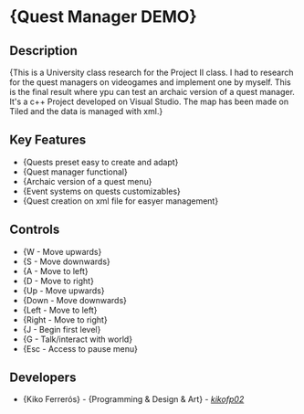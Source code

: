 # {Quest Manager DEMO}

## Description

{This is a University class research for the Project II class. I had to research for the quest managers on videogames and implement one by myself. This is the final result where ypu can test an archaic version of a quest manager. It's a c++ Project developed on Visual Studio. The map has been made on Tiled and the data is managed with xml.}

## Key Features

 - {Quests preset easy to create and adapt}
 - {Quest manager functional}
 - {Archaic version of a quest menu}
 - {Event systems on quests customizables}
 - {Quest creation on xml file for easyer management}
 
## Controls

- {W - Move upwards}
- {S - Move downwards}
- {A - Move to left}
- {D - Move to right}
- {Up - Move upwards}
- {Down - Move downwards}
- {Left - Move to left}
- {Right - Move to right}
- {J - Begin first level}
- {G - Talk/interact with world}
- {Esc - Access to pause menu}

## Developers

 - {Kiko Ferrerós} - {Programming & Design & Art} - [_kikofp02_](https://github.com/kikofp02)
